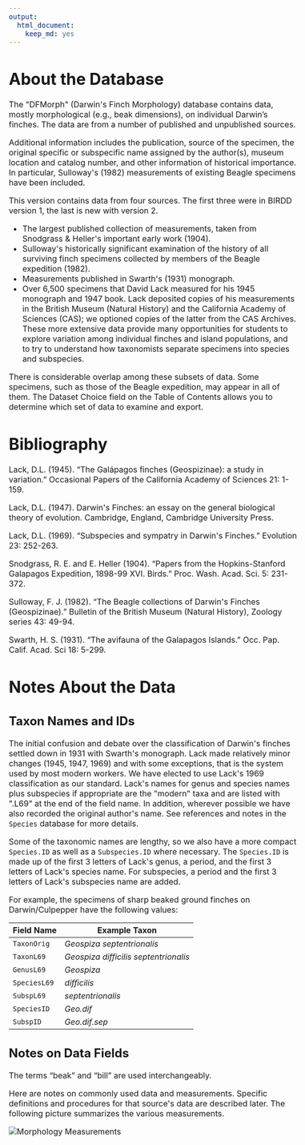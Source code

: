 ```yaml
---
output: 
  html_document: 
    keep_md: yes
---
```




<style type="text/css">
body, td {
   font-size: 16px;
}
.table { width: auto; }
</style>



# About the Database

The "DFMorph" (Darwin's Finch Morphology) database contains data, mostly morphological (e.g., beak dimensions), on individual Darwin’s finches. The data are from a number of published and unpublished sources.

Additional information includes the publication, source of the specimen, the original specific or subspecific name
assigned by the author(s), museum location and catalog number, and other information of historical importance.
In particular, Sulloway's (1982) measurements of existing Beagle specimens have been included.

This version contains data from four sources. The first three were in BIRDD version 1, the last is new with
version 2.

 * The largest published collection of measurements, taken from Snodgrass & Heller's important early work
(1904).
 * Sulloway's historically significant examination of the history of all surviving finch specimens collected by
members of the Beagle expedition (1982).
 * Measurements published in Swarth's (1931) monograph.
 * Over 6,500 specimens that David Lack measured for his 1945 monograph and 1947 book. Lack deposited copies
of his measurements in the British Museum (Natural History) and the California Academy of Sciences (CAS);
we optioned copies of the latter from the CAS Archives. These more extensive data provide many opportunities
for students to explore variation among individual finches and island populations, and to try to understand how
taxonomists separate specimens into species and subspecies.

There is considerable overlap among these subsets of data. Some specimens, such as those of the Beagle
expedition, may appear in all of them. The Dataset Choice field on the Table of Contents allows you to determine
which set of data to examine and export.

# Bibliography

Lack, D.L. (1945). “The Galápagos finches (Geospizinae): a study in variation.” Occasional Papers of the
California Academy of Sciences 21: 1-159.

Lack, D.L. (1947). Darwin's Finches: an essay on the general biological theory of evolution. Cambridge, England,
Cambridge University Press.

Lack, D.L. (1969). “Subspecies and sympatry in Darwin's Finches.” Evolution 23: 252-263.

Snodgrass, R. E. and E. Heller (1904). “Papers from the Hopkins-Stanford Galapagos Expedition, 1898-99 XVI.
Birds.” Proc. Wash. Acad. Sci. 5: 231-372.

Sulloway, F. J. (1982). “The Beagle collections of Darwin's Finches (Geospizinae).” Bulletin of the British
Museum (Natural History), Zoology series 43: 49-94.

Swarth, H. S. (1931). “The avifauna of the Galapagos Islands.” Occ. Pap. Calif. Acad. Sci 18: 5-299.

# Notes About the Data

## Taxon Names and IDs

The initial confusion and debate over the classification of Darwin's finches settled down in 1931 with Swarth's
monograph. Lack made relatively minor changes (1945, 1947, 1969) and with some exceptions, that is the system
used by most modern workers. We have elected to use Lack's 1969 classification as our standard. Lack's names for
genus and species names plus subspecies if appropriate are the "modern" taxa and are listed with ".L69" at the end
of the field name. In addition, wherever possible we have also recorded the original author's name. See references
and notes in the `Species` database for more details.

Some of the taxonomic names are lengthy, so we also have a more compact `Species.ID` as well as a `Subspecies.ID`
where necessary. The `Species.ID` is made up of the first 3 letters of Lack's genus, a period, and the first 3 letters of
Lack's species name. For subspecies, a period and the first 3 letters of Lack's subspecies name are added.

For example, the specimens of sharp beaked ground finches on Darwin/Culpepper have the following values:

**Field Name** | **Example Taxon**
-------------- | -----------------
`TaxonOrig` | _Geospiza septentrionalis_
`TaxonL69`      | _Geospiza difficilis septentrionalis_
`GenusL69`      | _Geospiza_
`SpeciesL69`    | _difficilis_
`SubspL69` | _septentrionalis_
`SpeciesID`     | _Geo.dif_
`SubspID`  | _Geo.dif.sep_

## Notes on Data Fields

The terms “beak” and “bill” are used interchangeably.

Here are notes on commonly used data and measurements. Specific definitions and procedures for that source's data are described later. The following picture
summarizes the various measurements.

![Morphology Measurements](https://qubeshub.org/groups/birdd/File:/uploads/DFMORPH_interpret.gif)
